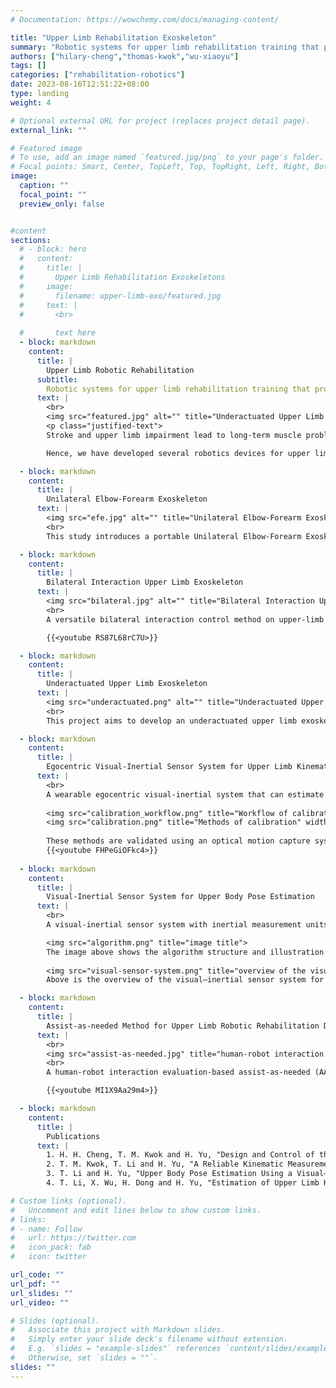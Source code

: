 ```yaml
---
# Documentation: https://wowchemy.com/docs/managing-content/

title: "Upper Limb Rehabilitation Exoskeleton"
summary: "Robotic systems for upper limb rehabilitation training that promote the recovery of upper limb mobility, and improve muscle strength and quality of life for storke and upper limb impairment"
authors: ["hilary-cheng","thomas-kwok","wu-xiaoyu"]
tags: []
categories: ["rehabilitation-robotics"]
date: 2023-08-16T12:51:22+08:00
type: landing
weight: 4

# Optional external URL for project (replaces project detail page).
external_link: ""

# Featured image
# To use, add an image named `featured.jpg/png` to your page's folder.
# Focal points: Smart, Center, TopLeft, Top, TopRight, Left, Right, BottomLeft, Bottom, BottomRight.
image:
  caption: ""
  focal_point: ""
  preview_only: false


#content
sections:
  # - block: hero
  #   content:
  #     title: |
  #       Upper Limb Rehabilitation Exoskeletons
  #     image:
  #       filename: upper-limb-exo/featured.jpg
  #     text: |
  #       <br>
        
  #       text here
  - block: markdown
    content:
      title: |
        Upper Limb Robotic Rehabilitation
      subtitle:
        Robotic systems for upper limb rehabilitation training that promote the recovery of upper limb mobility, and improve muscle strength and quality of life for storke and upper limb impairment. 
      text: |
        <br>
        <img src="featured.jpg" alt="" title="Underactuated Upper Limb Exoskeleton with Virtual Reality System" width="100%">
        <p class="justified-text">
        Stroke and upper limb impairment lead to long-term muscle problem, resulting in affecting the patients' quality of life and mood as they are unable to perform activities of daily living (ADL) independently. Exercise and physical therapy can help restore sensory-motor function in patients with residual muscle activity. However, upper limb rehabilitation training is very challenging due to the complexity of upper limb movement, limited bed amount and resources, lack of motivation and compliance, and time-consuming. 

        Hence, we have developed several robotics devices for upper limb rehabilitation training as they provide task-specific, intensive, interactive, repetitve and high-dose upper limb rehabilitation. Our research focuses on the design and control of these devices as well. </p>

  - block: markdown
    content:
      title: |
        Unilateral Elbow-Forearm Exoskeleton
      text: |
        <img src="efe.jpg" alt="" title="Unilateral Elbow-Forearm Exoskeleton">
        <br>
        This study introduces a portable Unilateral Elbow-Forearm Exoskeleton (UEFE) for aiding chronic stroke patients in daily tasks. With essential degrees of freedom (eF/E and eR), UEFE facilitates elbow flexion/extension and forearm pronation/supination. A distinguishing feature is its emphasis on forearm rotation assistance, an overlooked aspect in Activities of Daily Living (ADLs) support. UEFE's lightweight design employs Series Elastic Actuators (SEA) and Bowden cables for safety and efficiency. Notably, an artificial intelligence-based intention recognition system enhances control. 

  - block: markdown
    content:
      title: |
        Bilateral Interaction Upper Limb Exoskeleton
      text: |
        <img src="bilateral.jpg" alt="" title="Bilateral Interaction Upper Limb Exoskeleton">
        <br>
        A versatile bilateral interaction control method on upper-limb exoskeleton. Traditional teleoperation involves using a simple device to operate a remote robot system, with the operator receiving feedback on the remote-side interaction force with the environment. However, using distinct devices on both sides results in less direct and intuitive interaction, limiting the system to relatively simple remote operation tasks. This research aims to overcome this limitation by investigating a bilateral robotic system with identical configurations, enabling high-intuitive joint interaction. The proposed system can be characterized as a master-exoskeleton-slave-robot/exoskeleton (MESR/MESE) system, where the human operator wears an exoskeleton as a decision maker to generate joint motion behaviors, which are connected to a slave robot/exoskeleton system as a task executor which is interacting with the environment or human. In this system, bilateral joint interaction is employed and demonstrated, thus extensive interaction tasks can be performed.

        {{<youtube RS87L68rC7U>}}

  - block: markdown
    content:
      title: |
        Underactuated Upper Limb Exoskeleton
      text: |
        <img src="underactuated.png" alt="" title="Underactuated Upper Limb Exoskeleton" >
        <br>
        This project aims to develop an underactuated upper limb exoskeleton (UULE) and virtual reality (VR) environment for chronic stroke patients in symmetric and asymmetric bimanual activities of daily living (ADL) training. Some experiments have been conducted to verify UULE's functionality, and the testing results will be published in the future.

  - block: markdown
    content:
      title: |
        Egocentric Visual-Inertial Sensor System for Upper Limb Kinematics Estimation
      text: |
        <br>
        A wearable egocentric visual-inertial system that can estimate upper limb pose is proposed. Notably, it avoides using magnetometers to enable functionality in complex industrial and daily living scenarios and intergration with motorized assistive devices. The methods for automatically calibrating sensor-to-segment alignment and estimating upper body motion are shown as below:
        
        <img src="calibration_workflow.png" title="Workflow of calibration and estimation of upper body motion">
        <img src="calibration.png" title="Methods of calibration" width="100%">
        
        These methods are validated using an optical motion capture system. Experimental results demonstrate that the system can estimate joint angles without drift and accurately determine wrist position even in the presence of occlusion, affirming the effectiveness of the proposed system and methodology.
        {{<youtube FHPeGiOFkc4>}}
        
  - block: markdown
    content:
      title: |
        Visual-Inertial Sensor System for Upper Body Pose Estimation
      text: |
        <br>
        A visual-inertial sensor system with inertial measurement units (IMUs) and ArUco markers has been developed for upper body kinematics assessment and robot-assisted rehabilitation. Unlike traditional methods that rely on predefined postures, this system calibrates sensor-to-segment transformations using arbitrary arm movements. The accuracy of this approach was validated through experiments, showing strong correlation and low errors for shoulder and elbow joint angles compared to optical motion capture systems. While the forearm pronation-supination angle had slightly higher error due to manual alignment, overall, this sensor system offers a simple and effective solution for assessing movement during robot-assisted training.

        <img src="algorithm.png" title="image title">
        The image above shows the algorithm structure and illustration of the calibration process. (a) Data flow in the process of calibration and estimation. (b) IMU-to-marker transformation is calibrated with a single camera via dynamic movements. (c) and (d) Arm motion with the wrist/hand in a 2-D plane or 3-D space, respectively.
        
        <img src="visual-sensor-system.png" title="overview of the visual–inertial sensor system" width="100%">
        Above is the overview of the visual–inertial sensor system for upper body pose estimation. (a) Each sensor module consists of an ArUco marker and an IMU embedded underneath. (b)–(d) Application scenarios of free movements and movements led by end-effector robots in a 2-D plane or 3-D space.

  - block: markdown
    content:
      title: |
        Assist-as-needed Method for Upper Limb Robotic Rehabilitation Driven by Series Elastic Actuators
      text: |
        <br>
        <img src="assist-as-needed.jpg" title="human-robot interaction evaluation-based assist-as-needed (AAN) method with multi-joint robot">
        <br>
        A human-robot interaction evaluation-based assist-as-needed (AAN) method is proposed to perform upper limb rehabilitation with the multi-joint Series Elastic Actuator (SEA)-driven robot. Firstly, in order to stabilize the SEA-level dynamics, singular perturbation theory is adopted to design a fast timescale controller. Secondly, for the robot-level dynamics, an iterative learning algorithm is adopted for impedance adaption according to the task performance and human intention. The interaction force feedback is introduced for human-robot interaction evaluation, and the intensity of robotic assistance will be adjusted periodically according to the evaluation results. The proposed method adapts to the subject’s intention and encourages higher participation by decreasing impedance learning strength and increasing allowable motion error. It can fit the participants with different injured levels and provide adaptive assistance when a specific trainee tries to change his/her participation during rehabilitation. The performance of the AAN method was validated with an experimental study involving a healthy subject.

        {{<youtube MI1X9Aa29m4>}}

  - block: markdown
    content:
      title: |
        Publications
      text: |
        1. H. H. Cheng, T. M. Kwok and H. Yu, "Design and Control of the Portable Upper-limb Elbow-forearm Exoskeleton for ADL Assistance." 2023 IEEE/ASME International Conference on Advanced Intelligent Mechatronics (AIM), Seattle, WA, USA (2023): 343-349.
        2. T. M. Kwok, T. Li and H. Yu, "A Reliable Kinematic Measurement of Upper Limb Exoskeleton for VR Therapy with Visual-inertial Sensors." 2023 IEEE/ASME International Conference on Advanced Intelligent Mechatronics (AIM), Seattle, WA, USA (2023): 584-590.
        3. T. Li and H. Yu, "Upper Body Pose Estimation Using a Visual–Inertial Sensor System With Automatic Sensor-to-Segment Calibration." IEEE Sensors Journal 23. 6 (2023): 6292-6302.
        4. T. Li, X. Wu, H. Dong and H. Yu, "Estimation of Upper Limb Kinematics with a Magnetometer-Free Egocentric Visual-Inertial System." 2022 International Conference on Robotics and Automation (ICRA), Philadelphia, PA, USA (2022): 1668-1674.

# Custom links (optional).
#   Uncomment and edit lines below to show custom links.
# links:
# - name: Follow
#   url: https://twitter.com
#   icon_pack: fab
#   icon: twitter

url_code: ""
url_pdf: ""
url_slides: ""
url_video: ""

# Slides (optional).
#   Associate this project with Markdown slides.
#   Simply enter your slide deck's filename without extension.
#   E.g. `slides = "example-slides"` references `content/slides/example-slides.md`.
#   Otherwise, set `slides = ""`.
slides: ""
---
```


